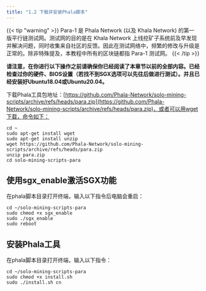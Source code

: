 ```yaml
---
title: "1.2 下载并安装Phala脚本"
---
```


{{< tip "warning" >}}
Para-1 是 Phala Network (以及 Khala Network) 的第一版平行链测试网。测试网的目的是在 Khala Network 上线挖矿子系统前及早发现并解决问题，同时收集来自社区的反馈。因此在测试网络中，频繁的修改与升级是正常的。除非特殊提及，本教程中所有的区块链都指 Para-1 测试网。
{{< /tip >}}

**请注意，在你进行以下操作之前请确保你已经阅读了本章节以前的全部内容。已经检查过你的硬件、BIOS设置（若找不到SGX选项可以先往后做进行测试）。并且已经安装好Ubuntu18.04或Ubuntu20.04。**

下载Phala工具包地址：[https://github.com/Phala-Network/solo-mining-scripts/archive/refs/heads/para.zip](https://github.com/Phala-Network/solo-mining-scripts/archive/refs/heads/para.zip)，或者可以用wget下载，命令如下：

```shell
cd ~
sudo apt-get install wget
sudo apt-get install unzip
wget https://github.com/Phala-Network/solo-mining-scripts/archive/refs/heads/para.zip
unzip para.zip
cd solo-mining-scripts-para
```

## 使用sgx_enable激活SGX功能

在phala脚本目录打开终端，输入以下指令后电脑会重启：

```shell
cd ~/solo-mining-scripts-para
sudo chmod +x sgx_enable
sudo ./sgx_enable
sudo reboot
```

## 安装Phala工具

在phala脚本目录打开终端，输入以下指令：

```shell
cd ~/solo-mining-scripts-para
sudo chmod +x install.sh
sudo ./install.sh cn
```
